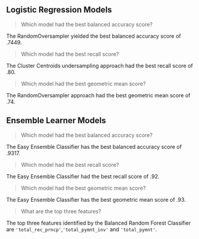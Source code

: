 ## Logistic Regression Models

> Which model had the best balanced accuracy score?

The RandomOversampler yielded the best balanced accuracy score of .7449.

> Which model had the best recall score?

The Cluster Centroids undersampling approach had the best recall score of .80.

> Which model had the best geometric mean score?

The RandomOversampler approach had the best geometric mean score of .74.

## Ensemble Learner Models

> Which model had the best balanced accuracy score?

The Easy Ensemble Classifier has the best balanced accuracy score of .9317.
> Which model had the best recall score?

The Easy Ensemble Classifier had the best recall score of .92.

> Which model had the best geometric mean score?

The Easy Ensemble Classifier has the best geometric mean score of .93.

> What are the top three features?

The top three features identified by the Balanced Random Forest Classifier are `'total_rec_prncp'`,`'total_pymnt_inv'` and `'total_pymnt'`.